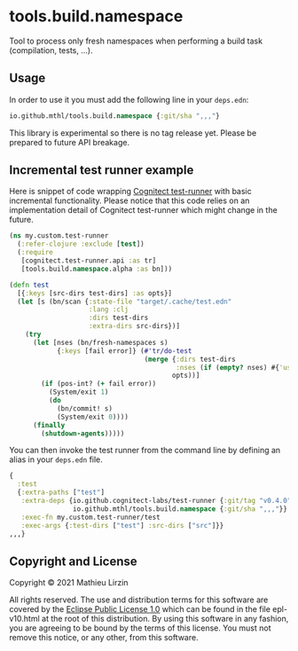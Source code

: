 # tools.build.namespace

Tool to process only fresh namespaces when performing a build task (compilation, tests, ...).

## Usage

In order to use it you must add the following line in your `deps.edn`:

```clojure
io.github.mthl/tools.build.namespace {:git/sha ",,,"}
```

This library is experimental so there is no tag release yet. Please be prepared to future API breakage.

## Incremental test runner example

Here is snippet of code wrapping [Cognitect test-runner](https://github.com/cognitect-labs/test-runner) with basic incremental functionality. Please notice that this code relies on an implementation detail of Cognitect test-runner which might change in the future.

```clojure
(ns my.custom.test-runner
  (:refer-clojure :exclude [test])
  (:require
   [cognitect.test-runner.api :as tr]
   [tools.build.namespace.alpha :as bn]))

(defn test
  [{:keys [src-dirs test-dirs] :as opts}]
  (let [s (bn/scan {:state-file "target/.cache/test.edn"
                    :lang :clj
                    :dirs test-dirs
                    :extra-dirs src-dirs})]
    (try
      (let [nses (bn/fresh-namespaces s)
            {:keys [fail error]} (#'tr/do-test
                                  (merge {:dirs test-dirs
                                          :nses (if (empty? nses) #{'user} nses)}
                                         opts))]
        (if (pos-int? (+ fail error))
          (System/exit 1)
          (do
            (bn/commit! s)
            (System/exit 0))))
      (finally
        (shutdown-agents)))))
```

You can then invoke the test runner from the command line by defining an alias in your `deps.edn` file.

```clojure
{
  :test
  {:extra-paths ["test"]
   :extra-deps {io.github.cognitect-labs/test-runner {:git/tag "v0.4.0" :git/sha "334f2e2"}
                io.github.mthl/tools.build.namespace {:git/sha ",,,"}}
   :exec-fn my.custom.test-runner/test
   :exec-args {:test-dirs ["test"] :src-dirs ["src"]}}
,,,}
```

## Copyright and License

Copyright © 2021 Mathieu Lirzin

All rights reserved. The use and
distribution terms for this software are covered by the
[Eclipse Public License 1.0] which can be found in the file
epl-v10.html at the root of this distribution. By using this software
in any fashion, you are agreeing to be bound by the terms of this
license. You must not remove this notice, or any other, from this
software.

[Eclipse Public License 1.0]: http://opensource.org/licenses/eclipse-1.0.php
